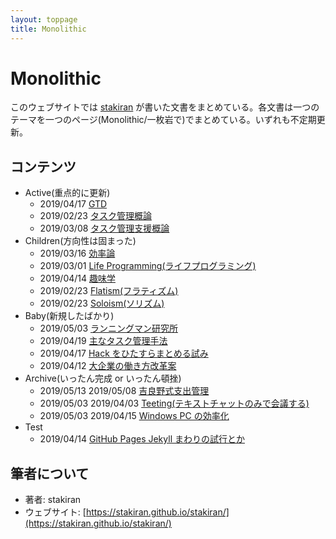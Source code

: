 ```yaml
---
layout: toppage
title: Monolithic
---
```


# Monolithic
このウェブサイトでは [stakiran](https://stakiran.github.io/stakiran/) が書いた文書をまとめている。各文書は一つのテーマを一つのページ(Monolithic/一枚岩で)でまとめている。いずれも不定期更新。

## コンテンツ
- Active(重点的に更新)
  - 2019/04/17 [GTD](gtd.md)
  - 2019/02/23 [タスク管理概論](task_management.md)
  - 2019/03/08 [タスク管理支援概論](task_management_support.md)
- Children(方向性は固まった)
  - 2019/03/16 [効率論](efficy.md)
  - 2019/03/01 [Life Programming(ライフプログラミング)](life_programming.md)
  - 2019/04/14 [趣味学](hobbilogy.md)
  - 2019/02/23 [Flatism(フラティズム)](flatism.md)
  - 2019/02/23 [Soloism(ソリズム)](soloism.md)
- Baby(新規したばかり)
  - 2019/05/03 [ランニングマン研究所](runningman.md)
  - 2019/04/19 [主なタスク管理手法](task_mamagement_methods.md)
  - 2019/04/17 [Hack をひたすらまとめる試み](hacks.md)
  - 2019/04/12 [大企業の働き方改革案](my_hatarakikata_kaikaku_of_daikigyo.md)
- Archive(いったん完成 or いったん頓挫)
  - 2019/05/13 2019/05/08 [吉良野式支出管理](staspecon.md)
  - 2019/05/03 2019/04/03 [Teeting(テキストチャットのみで会議する)](teeting.md)
  - 2019/05/03 2019/04/15 [Windows PC の効率化](efficy_windows.md)
- Test
  - 2019/04/14 [GitHub Pages Jekyll まわりの試行とか](test_githuboages_jekyll.md)

## 筆者について
- 著者: stakiran
- ウェブサイト: [https://stakiran.github.io/stakiran/](https://stakiran.github.io/stakiran/)
